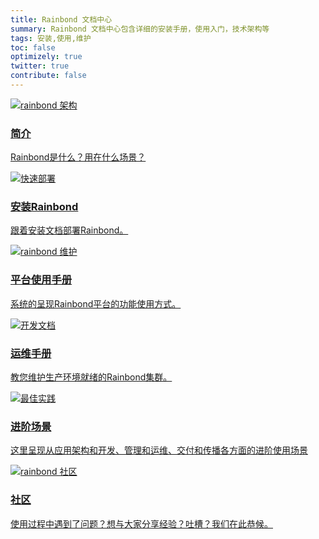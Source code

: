 ```yaml
---
title: Rainbond 文档中心
summary: Rainbond 文档中心包含详细的安装手册，使用入门，技术架构等
tags: 安装,使用,维护
toc: false
optimizely: true
twitter: true
contribute: false
---
```


<style>
    #party {
        font-size: 30px;
        padding-right: 10px;
        vertical-align: -20%;
    }
</style>

<div class="row">
    <div class="col-md-4">
        <div class="roach">
            <a href="getting-started/rainbond-overview.html">
                <img src="{{ 'images/sleeping_craig.png' | relative_url }}" alt="rainbond 架构"/>
                <h3>简介</h3>
                <p>Rainbond是什么？用在什么场景？</p>
            </a>
        </div>
    </div>
    <div class="col-md-4">
        <div class="roach">
            <a href="getting-started/installation-guide.html">
                <img src="{{ 'images/SCENE_superhero_profile_craig.png' | relative_url }}" alt="快速部署"/>
                <h3>安装Rainbond</h3>
                <p>跟着安装文档部署Rainbond。</p>
            </a>
        </div>
    </div>
    <div class="col-md-4">
        <div class="roach">
            <a href="user-manual/create-an-app.html">
                <img src="{{ 'images/craig_crossfit.png' | relative_url }}" alt="rainbond 维护"/>
                <h3>平台使用手册</h3>
                <p>系统的呈现Rainbond平台的功能使用方式。</p>
            </a>
        </div>
    </div>
</div>

<div class="row">
    <div class="col-md-4">
        <div class="roach">
            <a target="_blank" href="operation-manual/component-description.html">
                <img src="{{ 'images/builder_craig.png' | relative_url }}" alt="开发文档"/>
                <h3>运维手册</h3>
                <p>教您维护生产环境就绪的Rainbond集群。</p>
            </a>
        </div>
    </div>
    <div class="col-md-4">
        <div class="roach">
            <a href="best-practice/index.html">
                <img src="{{ 'images/scientist_catrina.png' | relative_url }}" alt="最佳实践"/>
                <h3>进阶场景</h3>
                <p>这里呈现从应用架构和开发、管理和运维、交付和传播各方面的进阶使用场景</p>
            </a>
        </div>
    </div>
    <div class="col-md-4">
        <div class="roach">
            <a href="https://t.goodrain.com/">
                <img src="{{ 'images/announcement_catrina.png' | relative_url }}" alt="rainbond 社区"/>
                <h3>社区</h3>
                <p>使用过程中遇到了问题？想与大家分享经验？吐槽？我们在此恭候。</p>
            </a>
        </div>
    </div>
</div>
